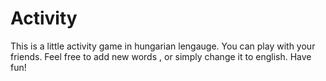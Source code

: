 # Activity
This is a little activity game in hungarian lengauge. You can play with your friends. Feel free to add new words , or simply change it to english. Have fun!
